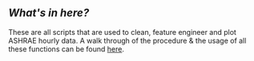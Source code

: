 ## _What's in here?_

These are all scripts that are used to clean, feature engineer and plot ASHRAE hourly data. A walk through of the procedure & the usage of all these functions can be found [here](https://github.com/michellewl/building_resilience/blob/omer/data/ashrae/exploration/notebooks/Exploration_ASHRAE.ipynb). 